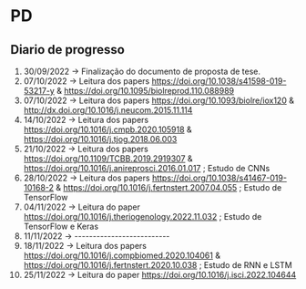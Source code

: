 # PD

## Diario de progresso

1. 30/09/2022 -> Finalização do documento de proposta de tese.
2. 07/10/2022 -> Leitura dos papers https://doi.org/10.1038/s41598-019-53217-y & https://doi.org/10.1095/biolreprod.110.088989
3. 07/10/2022 -> Leitura dos papers https://doi.org/10.1093/biolre/iox120 & http://dx.doi.org/10.1016/j.neucom.2015.11.114
4. 14/10/2022 -> Leitura dos papers https://doi.org/10.1016/j.cmpb.2020.105918 & https://doi.org/10.1016/j.tjog.2018.06.003
5. 21/10/2022 -> Leitura dos papers https://doi.org/10.1109/TCBB.2019.2919307 & https://doi.org/10.1016/j.anireprosci.2016.01.017 ; Estudo de CNNs
6. 28/10/2022 -> Leitura dos papers https://doi.org/10.1038/s41467-019-10168-2 & https://doi.org/10.1016/j.fertnstert.2007.04.055 ; Estudo de TensorFlow
7. 04/11/2022 -> Leitura do paper https://doi.org/10.1016/j.theriogenology.2022.11.032 ; Estudo de TensorFlow e Keras
8. 11/11/2022 -> --------------------------
9. 18/11/2022 -> Leitura dos papers https://doi.org/10.1016/j.compbiomed.2020.104061 & https://doi.org/10.1016/j.fertnstert.2020.10.038 ; Estudo de RNN e LSTM
10. 25/11/2022 -> Leitura do paper https://doi.org/10.1016/j.isci.2022.104644 
